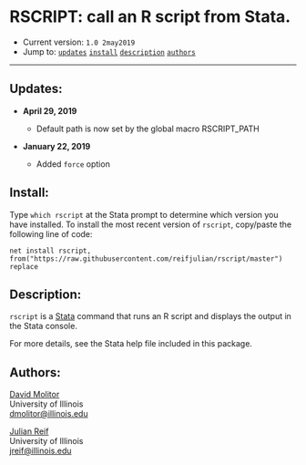 # RSCRIPT: call an R script from Stata.

- Current version: `1.0 2may2019`
- Jump to: [`updates`](#recent-updates) [`install`](#install) [`description`](#description) [`authors`](#authors)

-----------

## Updates:

* **April 29, 2019**
  - Default path is now set by the global macro RSCRIPT_PATH

* **January 22, 2019**
  - Added ```force``` option

## Install:

Type `which rscript` at the Stata prompt to determine which version you have installed. To install the most recent version of `rscript`, copy/paste the following line of code:

```
net install rscript, from("https://raw.githubusercontent.com/reifjulian/rscript/master") replace
```

## Description: 

`rscript` is a [Stata](http://www.stata.com) command that runs an R script and displays the output in the Stata console.

For more details, see the Stata help file included in this package.

## Authors:

[David Molitor](http://www.davidmolitor.com)
<br>University of Illinois
<br>dmolitor@illinois.edu

[Julian Reif](http://www.julianreif.com)
<br>University of Illinois
<br>jreif@illinois.edu
